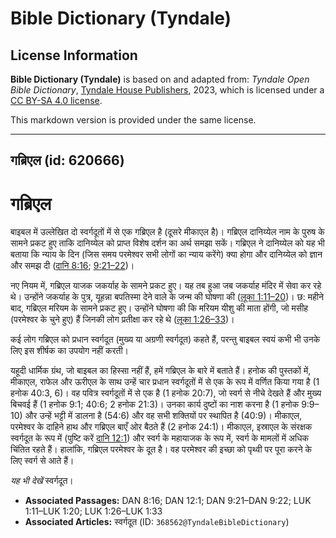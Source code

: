 # Bible Dictionary (Tyndale)

## License Information

**Bible Dictionary (Tyndale)** is based on and adapted from: _Tyndale Open Bible Dictionary_, [Tyndale House Publishers](https://tyndaleopenresources.com/), 2023, which is licensed under a [CC BY-SA 4.0 license](https://creativecommons.org/licenses/by-sa/4.0/legalcode.en).

This markdown version is provided under the same license.



--------------------------------

## गब्रिएल (id: 620666)

गब्रिएल
=======

बाइबल में उल्लेखित दो स्वर्गदूतों में से एक गब्रिएल है (दूसरे मीकाएल है)। गब्रिएल दानिय्येल नाम के पुरुष के सामने प्रकट हुए ताकि दानिय्येल को प्राप्त विशेष दर्शन का अर्थ समझा सकें। गब्रिएल ने दानिय्येल को यह भी बताया कि न्याय के दिन (जिस समय परमेश्वर सभी लोगों का न्याय करेंगे) क्या होगा और दानिय्येल को ज्ञान और समझ दी ([दानि 8:16](https://ref.ly/Dan8:16); [9:21–22](https://ref.ly/Dan9:21-Dan9:22))।

नए नियम में, गब्रिएल याजक जकर्याह के सामने प्रकट हुए। यह तब हुआ जब जकर्याह मंदिर में सेवा कर रहे थे। उन्होंने जकर्याह के पुत्र, यूहन्ना बपतिस्मा देने वाले के जन्म की घोषणा की ([लूका 1:11–20](https://ref.ly/Luke1:11-Luke1:20))। छ: महीने बाद, गब्रिएल मरियम के सामने प्रकट हुए। उन्होंने घोषणा की कि मरियम यीशु की माता होंगी, जो मसीह (परमेश्वर के चुने हुए) हैं जिनकी लोग प्रतीक्षा कर रहे थे ([लूका 1:26–33](https://ref.ly/Luke1:26-Luke1:33))।

कई लोग गब्रिएल को प्रधान स्वर्गदूत (मुख्य या अग्रणी स्वर्गदूत) कहते हैं, परन्तु बाइबल स्वयं कभी भी उनके लिए इस शीर्षक का उपयोग नहीं करती।

यहूदी धार्मिक ग्रंथ, जो बाइबल का हिस्सा नहीं हैं, हमें गब्रिएल के बारे में बताते हैं। हनोक की पुस्तकों में, मीकाएल, राफेल और ऊरीएल के साथ उन्हें चार प्रधान स्वर्गदूतों में से एक के रूप में वर्णित किया गया है (1 हनोक 40:3, 6\)। वह पवित्र स्वर्गदूतों में से एक है (1 हनोक 20:7\), जो स्वर्ग से नीचे देखते हैं और मुख्य बिचवई हैं (1 हनोक 9:1; 40:6; 2 हनोक 21:3\)। उनका कार्य दुष्टों का नाश करना है (1 हनोक 9:9–10\) और उन्हें भट्टी में डालना है (54:6\) और वह सभी शक्तियों पर स्थापित है (40:9\)। मीकाएल, परमेश्वर के दाहिने हाथ और गब्रिएल बाएँ ओर बैठते हैं (2 हनोक 24:1\)। मीकाएल, इस्राएल के संरक्षक स्वर्गदूत के रूप में (पुष्टि करें [दानि 12:1](https://ref.ly/Dan12:1)) और स्वर्ग के महायाजक के रूप में, स्वर्ग के मामलों में अधिक चिंतित रहते हैं। हालांकि, गब्रिएल परमेश्वर के दूत है। वह परमेश्वर की इच्छा को पृथ्वी पर पूरा करने के लिए स्वर्ग से आते हैं।

*यह भी देखें* स्वर्गदूत।

* **Associated Passages:** DAN 8:16; DAN 12:1; DAN 9:21–DAN 9:22; LUK 1:11–LUK 1:20; LUK 1:26–LUK 1:33
* **Associated Articles:** स्वर्गदूत (ID: `368562@TyndaleBibleDictionary`)

